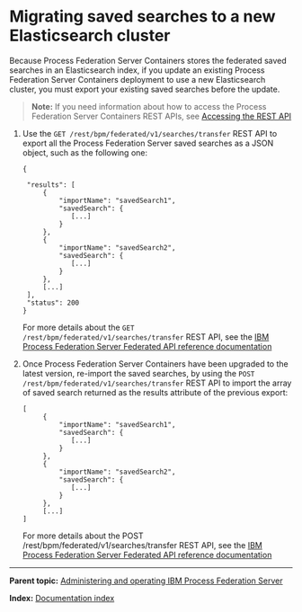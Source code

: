 # Migrating saved searches to a new Elasticsearch cluster

Because Process Federation Server Containers stores the federated saved searches in an Elasticsearch index, if you update an existing Process Federation Server Containers deployment to use a new Elasticsearch cluster, you must export your existing saved searches before the update.

> **Note:** If you need information about how to access the Process Federation Server Containers REST APIs, see [Accessing the REST API](./PFS-Statefulset.md#accessing-the-rest-api)

1. Use the `GET /rest/bpm/federated/v1/searches/transfer` REST API to export all the Process Federation Server saved searches as a JSON object, such as the following one:
   ```
   {
    
    "results": [
        {
            "importName": "savedSearch1",
            "savedSearch": {
               [...]
            }
        },
        {
            "importName": "savedSearch2",
            "savedSearch": {
               [...]
            }
        },
        [...]
    ],
    "status": 200
   }
   ```
   For more details about the `GET /rest/bpm/federated/v1/searches/transfer` REST API, see the [IBM Process Federation Server Federated API reference documentation](https://www.ibm.com/docs/en/baw/22.x?topic=apis-rest-interface-process-federation-server-resources)

1. Once Process Federation Server Containers have been upgraded to the latest version, re-import the saved searches, by using the `POST /rest/bpm/federated/v1/searches/transfer` REST API to import the array of saved search returned as the results attribute of the previous export:

   ```
   [
        {
            "importName": "savedSearch1",
            "savedSearch": {
               [...]
            }
        },
        {
            "importName": "savedSearch2",
            "savedSearch": {
               [...]
            }
        },
        [...]
   ]
   ```
   For more details about the POST /rest/bpm/federated/v1/searches/transfer REST API, see the [IBM Process Federation Server Federated API reference documentation](https://www.ibm.com/docs/en/baw/22.x?topic=apis-rest-interface-process-federation-server-resources)
   
--- 

**Parent topic:** [Administering and operating IBM Process Federation Server](../README.md)

**Index:** [Documentation index](../README.md#documentation-index)


